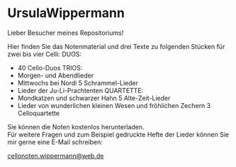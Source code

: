 # UrsulaWippermann

Lieber Besucher meines Repositoriums!

Hier finden Sie das Notenmaterial und drei Texte zu folgenden Stücken für zwei bis vier Celli:
DUOS:
 - 40 Cello-Duos
TRIOS:  
 - Morgen- und Abendlieder
 - Mittwochs bei Nordi
   5 Schrammel-Lieder
 - Lieder der Ju-Li-Prachtenten
QUARTETTE:
 - Mondkatzen und schwarzer Hahn 
   5 Alte-Zeit-Lieder 
 - Lieder von wunderlichen kleinen Wesen und fröhlichen Zechern 
   3 Celloquartette
  
Sie können die Noten kostenlos herunterladen.  
Für weitere Fragen und zum Beispiel gedruckte Hefte der Lieder können Sie mir gerne eine E-Mail schreiben:
  
  cellonoten.wippermann@web.de
